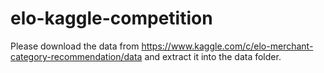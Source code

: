 # elo-kaggle-competition
Please download the data from https://www.kaggle.com/c/elo-merchant-category-recommendation/data and extract it into the data folder.
